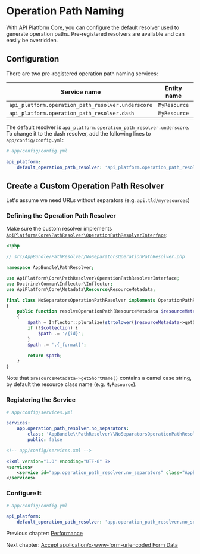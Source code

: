 # Operation Path Naming

With API Platform Core, you can configure the default resolver used to generate operation paths.
Pre-registered resolvers are available and can easily be overridden.

## Configuration

There are two pre-registered operation path naming services:

Service name                                      | Entity name  | Path result
--------------------------------------------------|--------------|----------------
`api_platform.operation_path_resolver.underscore` | `MyResource` | `/my_resources`
`api_platform.operation_path_resolver.dash`       | `MyResource` | `/my-resources`

The default resolver is `api_platform.operation_path_resolver.underscore`.
To change it to the dash resolver, add the following lines to `app/config/config.yml`:

```yaml
# app/config/config.yml

api_platform:
    default_operation_path_resolver: 'api_platform.operation_path_resolver.dash'
```

## Create a Custom Operation Path Resolver

Let's assume we need URLs without separators (e.g. `api.tld/myresources`)

### Defining the Operation Path Resolver

Make sure the custom resolver implements [`ApiPlatform\Core\PathResolver\OperationPathResolverInterface`](https://github.com/api-platform/core/blob/master/src/PathResolver/OperationPathResolverInterface.php):

```php
<?php

// src/AppBundle/PathResolver/NoSeparatorsOperationPathResolver.php

namespace AppBundle\PathResolver;

use ApiPlatform\Core\PathResolver\OperationPathResolverInterface;
use Doctrine\Common\Inflector\Inflector;
use ApiPlatform\Core\Metadata\Resource\ResourceMetadata;

final class NoSeparatorsOperationPathResolver implements OperationPathResolverInterface
{
    public function resolveOperationPath(ResourceMetadata $resourceMetadata, array $operation, bool $collection) : string
    {
        $path = Inflector::pluralize(strtolower($resourceMetadata->getShortName());
        if (!$collection) {
            $path .= '/{id}';
        }
        $path .= '.{_format}';

        return $path;
    }
}
```

Note that `$resourceMetadata->getShortName()` contains a camel case string, by default the resource class name (e.g. `MyResource`).

### Registering the Service

<configurations>

```yaml
# app/config/services.yml

services:
    app.operation_path_resolver.no_separators:
        class: 'AppBundle\\PathResolver\\NoSeparatorsOperationPathResolver'
        public: false
```

```xml
<!-- app/config/services.xml -->

<?xml version="1.0" encoding="UTF-8" ?>
<services>
    <service id="app.operation_path_resolver.no_separators" class="AppBundle\PathResolver\NoSeparatorsOperationPathResolver" public="false" />
</services>
```

</configurations>

### Configure It

```yaml
# app/config/config.yml

api_platform:
    default_operation_path_resolver: 'app.operation_path_resolver.no_separators'
```

Previous chapter: [Performance](performance.md)

Next chapter: [Accept application/x-www-form-urlencoded Form Data](form-data.md)
